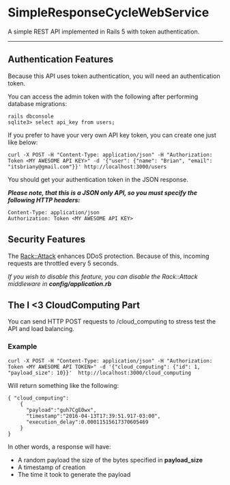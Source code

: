 # SimpleResponseCycleWebService

A simple REST API implemented in Rails 5 with token authentication.
____

## Authentication Features
Because this API uses token authentication, you will need an authentication token.

You can access the admin token with the following after performing database migrations:

    rails dbconsole
    sqlite3> select api_key from users;

If you prefer to have your very own API key token, you can create one just like below:


    curl -X POST -H "Content-Type: application/json" -H "Authorization: Token <MY AWESOME API KEY>" -d '{"user": {"name": "Brian", "email": "itsbriany@gmail.com"}}' http://localhost:3000/users

You should get your authentication token in the JSON response.

***Please note, that this is a JSON only API, so you must specify the following HTTP headers:***

    Content-Type: application/json
    Authorization: Token <MY AWESOME API KEY>


## Security Features

The [Rack::Attack](https://github.com/kickstarter/rack-attack) enhances DDoS protection. Because of this, incoming requests are throttled every 5 seconds.

*If you wish to disable this feature, you can disable the Rack::Attack middleware in **config/application.rb***

## The I <3 CloudComputing Part

You can send HTTP POST requests to /cloud_computing to stress test the API and load balancing.

### Example

    curl -X POST -H "Content-Type: application/json" -H "Authorization: Token <MY AWESOME API TOKEN>" -d '{"cloud_computing": {"id": 1, "payload_size": 10}}'  http://localhost:3000/cloud_computing
   
   Will return something like the following:
   

    { "cloud_computing":
	    { 
	      "payload":"guh7CgE0wx",
	      "timestamp":"2016-04-13T17:39:51.917-03:00",
	      "execution_delay":0.00011515617370605469 
	    }
	}

In other words, a response will have:

 - A random payload the size of the bytes specified in **payload_size**
 - A timestamp of creation
 - The time it took to generate the payload
